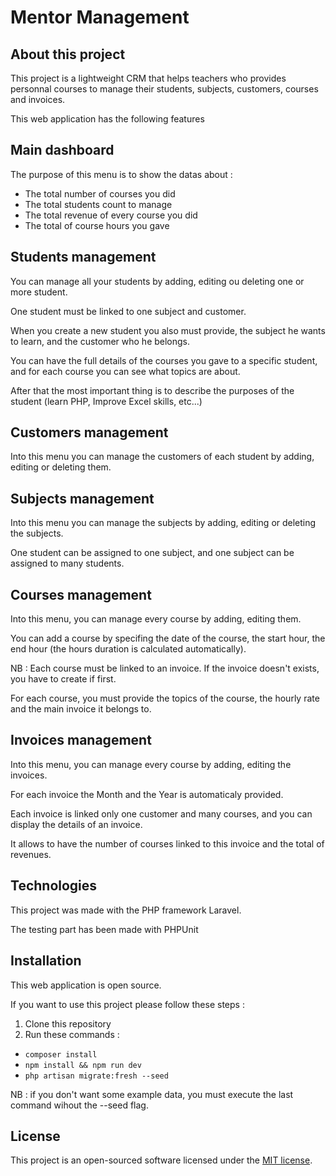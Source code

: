 # Mentor Management

## About this project

This project is a lightweight CRM that helps teachers who provides personnal courses to manage their students, subjects, customers, courses and invoices.

This web application has the following features

## Main dashboard
The purpose of this menu is to show the datas about : 

- The total number of courses you did
- The total students count to manage
- The total revenue of every course you did
- The total of course hours you gave 

## Students management
You can manage all your students by adding, editing ou deleting one or more student.

One student must be linked to one subject and customer.

When you create a new student you also must provide, the subject he wants to learn, and the customer who he belongs.

You can have the full details of the courses you gave to a specific student, and for each course you can see what topics are about.

After that the most important thing is to describe the purposes of the student (learn PHP, Improve Excel skills, etc...)

## Customers management
Into this menu you can manage the customers of each student by adding, editing or deleting them.

## Subjects management
Into this menu you can manage the subjects by adding, editing or deleting the subjects. 

One student can be assigned to one subject, and one subject can be assigned to many students.

## Courses management
Into this menu, you can manage every course by adding, editing them.

You can add a course by specifing the date of the course, the start hour, the end hour (the hours duration is calculated automatically).

NB : Each course must be linked to an invoice. If the invoice doesn't exists, you have to create if first.

For each course, you must provide the topics of the course, the hourly rate and the main invoice it belongs to.

## Invoices management
Into this menu, you can manage every course by adding, editing the invoices.

For each invoice the Month and the Year is automaticaly provided.

Each invoice is linked only one customer and many courses, and you can display the details of an invoice.

It allows to have the number of courses linked to this invoice and the total of revenues.

## Technologies 
This project was made with the PHP framework Laravel.

The testing part has been made with PHPUnit

## Installation
This web application is open source.

If you want to use this project please follow these steps : 
1. Clone this repository
2. Run these commands : 
* `composer install`
* `npm install && npm run dev`
* `php artisan migrate:fresh --seed`

NB : if you don't want some example data, you must execute the last command wihout the --seed flag.

## License

This project is an open-sourced software licensed under the [MIT license](https://opensource.org/licenses/MIT).
